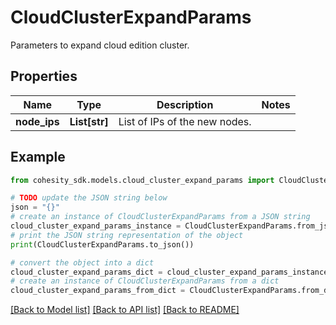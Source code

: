 # CloudClusterExpandParams

Parameters to expand cloud edition cluster.

## Properties

Name | Type | Description | Notes
------------ | ------------- | ------------- | -------------
**node_ips** | **List[str]** | List of IPs of the new nodes. | 

## Example

```python
from cohesity_sdk.models.cloud_cluster_expand_params import CloudClusterExpandParams

# TODO update the JSON string below
json = "{}"
# create an instance of CloudClusterExpandParams from a JSON string
cloud_cluster_expand_params_instance = CloudClusterExpandParams.from_json(json)
# print the JSON string representation of the object
print(CloudClusterExpandParams.to_json())

# convert the object into a dict
cloud_cluster_expand_params_dict = cloud_cluster_expand_params_instance.to_dict()
# create an instance of CloudClusterExpandParams from a dict
cloud_cluster_expand_params_from_dict = CloudClusterExpandParams.from_dict(cloud_cluster_expand_params_dict)
```
[[Back to Model list]](../README.md#documentation-for-models) [[Back to API list]](../README.md#documentation-for-api-endpoints) [[Back to README]](../README.md)


